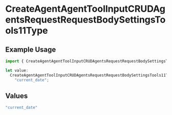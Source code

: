 # CreateAgentAgentToolInputCRUDAgentsRequestRequestBodySettingsTools11Type

## Example Usage

```typescript
import { CreateAgentAgentToolInputCRUDAgentsRequestRequestBodySettingsTools11Type } from "@orq-ai/node/models/operations";

let value:
  CreateAgentAgentToolInputCRUDAgentsRequestRequestBodySettingsTools11Type =
    "current_date";
```

## Values

```typescript
"current_date"
```